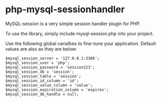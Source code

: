 php-mysql-sessionhandler
=======================

MySQL-session is a very simple session handler plugin for PHP.

To use the library, simply include mysql-session.php into your project.

Use the following global varialbes to fine-tune your application.
Default values are also as they are below:

    $mysql_session_server = '127.0.0.1:3306';
    $mysql_session_user = 'php';
    $mysql_session_password = 'session123';
    $mysql_session_db = 'session';
    $mysql_session_table = 'session';
    $mysql_session_id_column = 'id';
    $mysql_session_value_column = 'value';
    $mysql_session_expiration_column = 'expires';
    $mysql_session_db_handle = null;
